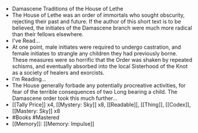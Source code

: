 - Damascene Traditions of the House of Lethe
- The House of Lethe was an order of immortals who sought obscurity, rejecting their past and future. If the author of this short text is to be believed, the initiates of the Damascene branch were much more radical than their fellows elsewhere.
- I've Read...
- At one point, male initiates were required to undergo castration, and female initiates to strangle any children they had previously borne. These measures were so horrific that the Order was shaken by repeated schisms, and eventually absorbed into the local Sisterhood of the Knot as a society of healers and exorcists.
- I'm Reading...
- The House generally forbade any potentially procreative activities, for fear of the terrible consequences of two Long bearing a child. The Damascene order took this much further…
- [[Tally Price]] x4, [[Mystery: Sky]] x8, [[Readable]], [[Thing]], [[Codex]], [[Mastery: Sky]] x8
- #Books #Mastered
- [[Memory]]: [[Memory: Impulse]]